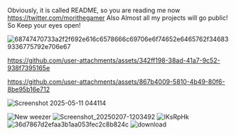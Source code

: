 Obviously, it is called README, so you are reading me now
https://twitter.com/morithegamer Also Almost all my projects will go public! So Keep your eyes open! 

![68747470733a2f2f692e616c6578666c69706e6f74652e6465762f346839336775792e706e67](https://github.com/user-attachments/assets/09b44db5-8a84-46aa-9e30-c1799f291dff)


https://github.com/user-attachments/assets/342ff198-38ad-41a7-9c52-938f7395165e




https://github.com/user-attachments/assets/867b4009-5810-4b49-80f6-8be95b16e712






![Screenshot 2025-05-11 044114](https://github.com/user-attachments/assets/7a00170a-ddfe-41bf-8f66-defbff61e712)






![New weezer](https://github.com/user-attachments/assets/68649ea3-73d7-443b-8a45-0341c4f1c5b8)
![Screenshot_20250207-1203492](https://github.com/user-attachments/assets/c431917f-051c-47b2-9658-f704e12a84c8)
![IKsRpHk](https://github.com/user-attachments/assets/2ac62795-cb02-462c-be8d-21ab2befc283)
![36d7867d2efaa3b1aa053fec2c8b824c](https://github.com/user-attachments/assets/d885a14d-03c5-4029-b435-e8e1db8184f9)
![download](https://github.com/user-attachments/assets/d3fb393f-5307-4c1d-85df-df7bd57de1e0)





